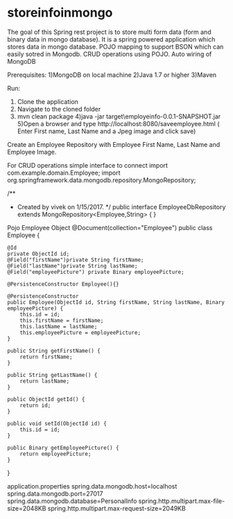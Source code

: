 # storeinfoinmongo

The goal of this Spring rest project is to store multi form data (form and binary data in mongo database). It is a spring powered application which stores data in mongo database.
POJO mapping to support BSON which can easily sotred in Mongodb.
CRUD operations using POJO.
Auto wiring of MongoDB

Prerequisites:
1)MongoDB on local machine
2)Java 1.7 or higher
3)Maven


Run:
1) Clone the application
2) Navigate to the cloned folder
3) mvn clean package
4)java -jar target\employeinfo-0.0.1-SNAPSHOT.jar
5)Open a browser and type http://localhost:8080/saveemployee.html  ( Enter First name, Last Name and a Jpeg image and click save)

Create an Employee Repository with Employee First Name, Last Name and Employee Image.

For CRUD operations simple interface to connect 
import com.example.domain.Employee;
import org.springframework.data.mongodb.repository.MongoRepository;

/**
 * Created by vivek on 1/15/2017.
 */
public interface EmployeeDbRepository extends MongoRepository<Employee,String> {
}


Pojo Employee Object
@Document(collection="Employee")
public class Employee {

    @Id
    private ObjectId id;
    @Field("firstName")private String firstName;
    @Field("lastName")private String lastName;
    @Field("employeePicture") private Binary employeePicture;

    @PersistenceConstructor Employee(){}

    @PersistenceConstructor
    public Employee(ObjectId id, String firstName, String lastName, Binary employeePicture) {
        this.id = id;
        this.firstName = firstName;
        this.lastName = lastName;
        this.employeePicture = employeePicture;
    }

    public String getFirstName() {
        return firstName;
    }

    public String getLastName() {
        return lastName;
    }

    public ObjectId getId() {
        return id;
    }

    public void setId(ObjectId id) {
        this.id = id;
    }

    public Binary getEmployeePicture() {
        return employeePicture;
    }
}

application.properties
spring.data.mongodb.host=localhost
spring.data.mongodb.port=27017
spring.data.mongodb.database=PersonalInfo
spring.http.multipart.max-file-size=2048KB
spring.http.multipart.max-request-size=2049KB






